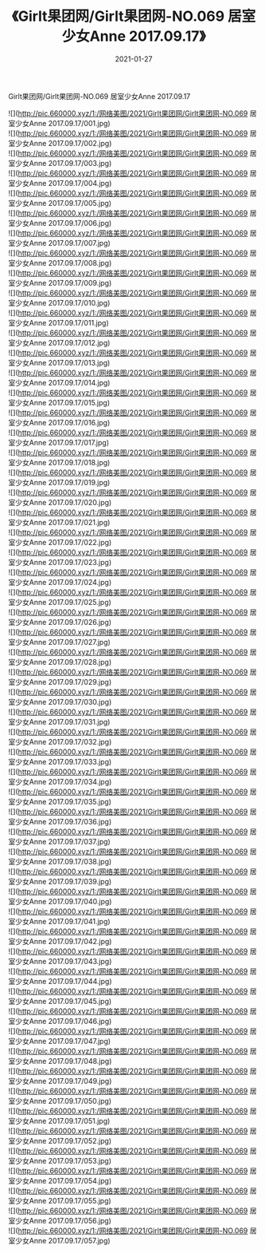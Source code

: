 ﻿---
layout: post
title:  《Girlt果团网/Girlt果团网-NO.069 居室少女Anne 2017.09.17》
date:   2021-01-27
img: http://pic.660000.xyz/1:/网络美图/2021/Girlt果团网/Girlt果团网-NO.069 居室少女Anne 2017.09.17/000.jpg
categories: [美女, 清纯, 唯美]
---

Girlt果团网/Girlt果团网-NO.069 居室少女Anne 2017.09.17

 ![](http://pic.660000.xyz/1:/网络美图/2021/Girlt果团网/Girlt果团网-NO.069 居室少女Anne 2017.09.17/001.jpg) <br>![](http://pic.660000.xyz/1:/网络美图/2021/Girlt果团网/Girlt果团网-NO.069 居室少女Anne 2017.09.17/002.jpg) <br>![](http://pic.660000.xyz/1:/网络美图/2021/Girlt果团网/Girlt果团网-NO.069 居室少女Anne 2017.09.17/003.jpg) <br>![](http://pic.660000.xyz/1:/网络美图/2021/Girlt果团网/Girlt果团网-NO.069 居室少女Anne 2017.09.17/004.jpg) <br>![](http://pic.660000.xyz/1:/网络美图/2021/Girlt果团网/Girlt果团网-NO.069 居室少女Anne 2017.09.17/005.jpg) <br>![](http://pic.660000.xyz/1:/网络美图/2021/Girlt果团网/Girlt果团网-NO.069 居室少女Anne 2017.09.17/006.jpg) <br>![](http://pic.660000.xyz/1:/网络美图/2021/Girlt果团网/Girlt果团网-NO.069 居室少女Anne 2017.09.17/007.jpg) <br>![](http://pic.660000.xyz/1:/网络美图/2021/Girlt果团网/Girlt果团网-NO.069 居室少女Anne 2017.09.17/008.jpg) <br>![](http://pic.660000.xyz/1:/网络美图/2021/Girlt果团网/Girlt果团网-NO.069 居室少女Anne 2017.09.17/009.jpg) <br>![](http://pic.660000.xyz/1:/网络美图/2021/Girlt果团网/Girlt果团网-NO.069 居室少女Anne 2017.09.17/010.jpg) <br>![](http://pic.660000.xyz/1:/网络美图/2021/Girlt果团网/Girlt果团网-NO.069 居室少女Anne 2017.09.17/011.jpg) <br>![](http://pic.660000.xyz/1:/网络美图/2021/Girlt果团网/Girlt果团网-NO.069 居室少女Anne 2017.09.17/012.jpg) <br>![](http://pic.660000.xyz/1:/网络美图/2021/Girlt果团网/Girlt果团网-NO.069 居室少女Anne 2017.09.17/013.jpg) <br>![](http://pic.660000.xyz/1:/网络美图/2021/Girlt果团网/Girlt果团网-NO.069 居室少女Anne 2017.09.17/014.jpg) <br>![](http://pic.660000.xyz/1:/网络美图/2021/Girlt果团网/Girlt果团网-NO.069 居室少女Anne 2017.09.17/015.jpg) <br>![](http://pic.660000.xyz/1:/网络美图/2021/Girlt果团网/Girlt果团网-NO.069 居室少女Anne 2017.09.17/016.jpg) <br>![](http://pic.660000.xyz/1:/网络美图/2021/Girlt果团网/Girlt果团网-NO.069 居室少女Anne 2017.09.17/017.jpg) <br>![](http://pic.660000.xyz/1:/网络美图/2021/Girlt果团网/Girlt果团网-NO.069 居室少女Anne 2017.09.17/018.jpg) <br>![](http://pic.660000.xyz/1:/网络美图/2021/Girlt果团网/Girlt果团网-NO.069 居室少女Anne 2017.09.17/019.jpg) <br>![](http://pic.660000.xyz/1:/网络美图/2021/Girlt果团网/Girlt果团网-NO.069 居室少女Anne 2017.09.17/020.jpg) <br>![](http://pic.660000.xyz/1:/网络美图/2021/Girlt果团网/Girlt果团网-NO.069 居室少女Anne 2017.09.17/021.jpg) <br>![](http://pic.660000.xyz/1:/网络美图/2021/Girlt果团网/Girlt果团网-NO.069 居室少女Anne 2017.09.17/022.jpg) <br>![](http://pic.660000.xyz/1:/网络美图/2021/Girlt果团网/Girlt果团网-NO.069 居室少女Anne 2017.09.17/023.jpg) <br>![](http://pic.660000.xyz/1:/网络美图/2021/Girlt果团网/Girlt果团网-NO.069 居室少女Anne 2017.09.17/024.jpg) <br>![](http://pic.660000.xyz/1:/网络美图/2021/Girlt果团网/Girlt果团网-NO.069 居室少女Anne 2017.09.17/025.jpg) <br>![](http://pic.660000.xyz/1:/网络美图/2021/Girlt果团网/Girlt果团网-NO.069 居室少女Anne 2017.09.17/026.jpg) <br>![](http://pic.660000.xyz/1:/网络美图/2021/Girlt果团网/Girlt果团网-NO.069 居室少女Anne 2017.09.17/027.jpg) <br>![](http://pic.660000.xyz/1:/网络美图/2021/Girlt果团网/Girlt果团网-NO.069 居室少女Anne 2017.09.17/028.jpg) <br>![](http://pic.660000.xyz/1:/网络美图/2021/Girlt果团网/Girlt果团网-NO.069 居室少女Anne 2017.09.17/029.jpg) <br>![](http://pic.660000.xyz/1:/网络美图/2021/Girlt果团网/Girlt果团网-NO.069 居室少女Anne 2017.09.17/030.jpg) <br>![](http://pic.660000.xyz/1:/网络美图/2021/Girlt果团网/Girlt果团网-NO.069 居室少女Anne 2017.09.17/031.jpg) <br>![](http://pic.660000.xyz/1:/网络美图/2021/Girlt果团网/Girlt果团网-NO.069 居室少女Anne 2017.09.17/032.jpg) <br>![](http://pic.660000.xyz/1:/网络美图/2021/Girlt果团网/Girlt果团网-NO.069 居室少女Anne 2017.09.17/033.jpg) <br>![](http://pic.660000.xyz/1:/网络美图/2021/Girlt果团网/Girlt果团网-NO.069 居室少女Anne 2017.09.17/034.jpg) <br>![](http://pic.660000.xyz/1:/网络美图/2021/Girlt果团网/Girlt果团网-NO.069 居室少女Anne 2017.09.17/035.jpg) <br>![](http://pic.660000.xyz/1:/网络美图/2021/Girlt果团网/Girlt果团网-NO.069 居室少女Anne 2017.09.17/036.jpg) <br>![](http://pic.660000.xyz/1:/网络美图/2021/Girlt果团网/Girlt果团网-NO.069 居室少女Anne 2017.09.17/037.jpg) <br>![](http://pic.660000.xyz/1:/网络美图/2021/Girlt果团网/Girlt果团网-NO.069 居室少女Anne 2017.09.17/038.jpg) <br>![](http://pic.660000.xyz/1:/网络美图/2021/Girlt果团网/Girlt果团网-NO.069 居室少女Anne 2017.09.17/039.jpg) <br>![](http://pic.660000.xyz/1:/网络美图/2021/Girlt果团网/Girlt果团网-NO.069 居室少女Anne 2017.09.17/040.jpg) <br>![](http://pic.660000.xyz/1:/网络美图/2021/Girlt果团网/Girlt果团网-NO.069 居室少女Anne 2017.09.17/041.jpg) <br>![](http://pic.660000.xyz/1:/网络美图/2021/Girlt果团网/Girlt果团网-NO.069 居室少女Anne 2017.09.17/042.jpg) <br>![](http://pic.660000.xyz/1:/网络美图/2021/Girlt果团网/Girlt果团网-NO.069 居室少女Anne 2017.09.17/043.jpg) <br>![](http://pic.660000.xyz/1:/网络美图/2021/Girlt果团网/Girlt果团网-NO.069 居室少女Anne 2017.09.17/044.jpg) <br>![](http://pic.660000.xyz/1:/网络美图/2021/Girlt果团网/Girlt果团网-NO.069 居室少女Anne 2017.09.17/045.jpg) <br>![](http://pic.660000.xyz/1:/网络美图/2021/Girlt果团网/Girlt果团网-NO.069 居室少女Anne 2017.09.17/046.jpg) <br>![](http://pic.660000.xyz/1:/网络美图/2021/Girlt果团网/Girlt果团网-NO.069 居室少女Anne 2017.09.17/047.jpg) <br>![](http://pic.660000.xyz/1:/网络美图/2021/Girlt果团网/Girlt果团网-NO.069 居室少女Anne 2017.09.17/048.jpg) <br>![](http://pic.660000.xyz/1:/网络美图/2021/Girlt果团网/Girlt果团网-NO.069 居室少女Anne 2017.09.17/049.jpg) <br>![](http://pic.660000.xyz/1:/网络美图/2021/Girlt果团网/Girlt果团网-NO.069 居室少女Anne 2017.09.17/050.jpg) <br>![](http://pic.660000.xyz/1:/网络美图/2021/Girlt果团网/Girlt果团网-NO.069 居室少女Anne 2017.09.17/051.jpg) <br>![](http://pic.660000.xyz/1:/网络美图/2021/Girlt果团网/Girlt果团网-NO.069 居室少女Anne 2017.09.17/052.jpg) <br>![](http://pic.660000.xyz/1:/网络美图/2021/Girlt果团网/Girlt果团网-NO.069 居室少女Anne 2017.09.17/053.jpg) <br>![](http://pic.660000.xyz/1:/网络美图/2021/Girlt果团网/Girlt果团网-NO.069 居室少女Anne 2017.09.17/054.jpg) <br>![](http://pic.660000.xyz/1:/网络美图/2021/Girlt果团网/Girlt果团网-NO.069 居室少女Anne 2017.09.17/055.jpg) <br>![](http://pic.660000.xyz/1:/网络美图/2021/Girlt果团网/Girlt果团网-NO.069 居室少女Anne 2017.09.17/056.jpg) <br>![](http://pic.660000.xyz/1:/网络美图/2021/Girlt果团网/Girlt果团网-NO.069 居室少女Anne 2017.09.17/057.jpg) <br>